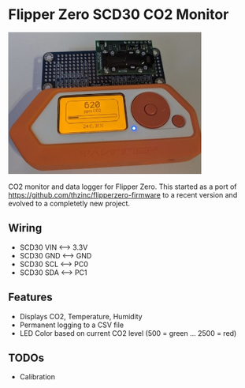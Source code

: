 # Flipper Zero SCD30 CO2 Monitor

![Screenshot](docs/screenshot.jpg)

CO2 monitor and data logger for Flipper Zero. This started as a port of https://github.com/thzinc/flipperzero-firmware to a recent version and evolved to a completetly new project.

## Wiring
- SCD30 VIN <--> 3.3V
- SCD30 GND <--> GND
- SCD30 SCL <--> PC0
- SCD30 SDA <--> PC1

## Features

- Displays CO2, Temperature, Humidity
- Permanent logging to a CSV file
- LED Color based on current CO2 level (500 = green ... 2500 = red)

## TODOs

- Calibration